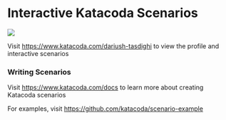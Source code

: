 # Interactive Katacoda Scenarios

[![](http://shields.katacoda.com/katacoda/dariush-tasdighi/count.svg)](https://www.katacoda.com/dariush-tasdighi "Get your profile on Katacoda.com")

Visit https://www.katacoda.com/dariush-tasdighi to view the profile and interactive scenarios

### Writing Scenarios
Visit https://www.katacoda.com/docs to learn more about creating Katacoda scenarios

For examples, visit https://github.com/katacoda/scenario-example
